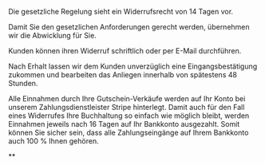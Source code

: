 Die gesetzliche Regelung sieht ein Widerrufsrecht von 14 Tagen vor.

Damit Sie den gesetzlichen Anforderungen gerecht werden, übernehmen wir die Abwicklung für Sie.

Kunden können ihren Widerruf schriftlich oder per E-Mail durchführen.

Nach Erhalt lassen wir dem Kunden unverzüglich eine Eingangsbestätigung zukommen und bearbeiten das Anliegen innerhalb von spätestens 48 Stunden.

  

Alle Einnahmen durch Ihre Gutschein-Verkäufe werden auf Ihr Konto bei unserem Zahlungsdienstleister Stripe hinterlegt. Damit auch für den Fall eines Widerrufes Ihre Buchhaltung so einfach wie möglich bleibt, werden Einnahmen jeweils nach 16 Tagen auf Ihr Bankkonto ausgezahlt. Somit können Sie sicher sein, dass alle Zahlungseingänge auf Ihrem Bankkonto auch 100 % Ihnen gehören.

**